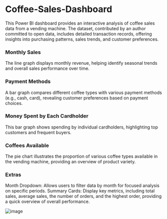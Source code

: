 # Coffee-Sales-Dashboard
This Power BI dashboard provides an interactive analysis of coffee sales data from a vending machine. The dataset, contributed by an author committed to open data, includes detailed transaction records, offering insights into purchasing patterns, sales trends, and customer preferences.

### Monthly Sales
The line graph displays monthly revenue, helping identify seasonal trends and overall sales performance over time.

### Payment Methods
A bar graph compares different coffee types with various payment methods (e.g., cash, card), revealing customer preferences based on payment choices.

### Money Spent by Each Cardholder
This bar graph shows spending by individual cardholders, highlighting top customers and frequent buyers.

### Coffees Available
The pie chart illustrates the proportion of various coffee types available in the vending machine, providing an overview of product variety.

### Extras
Month Dropdown: Allows users to filter data by month for focused analysis on specific periods.
Summary Cards: Display key metrics, including total sales, average sales, the number of orders, and the highest order, providing a quick overview of overall performance.

![image](https://github.com/user-attachments/assets/ec6aba47-cdf5-4b5a-946c-83bf203f6e46)
